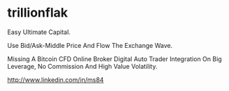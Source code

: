 # trillionflak
Easy Ultimate Capital.

Use Bid/Ask-Middle Price And Flow The Exchange Wave.

Missing A Bitcoin CFD Online Broker Digital Auto Trader Integration On Big Leverage, No Commission And High Value Volatility.

http://www.linkedin.com/in/ms84
